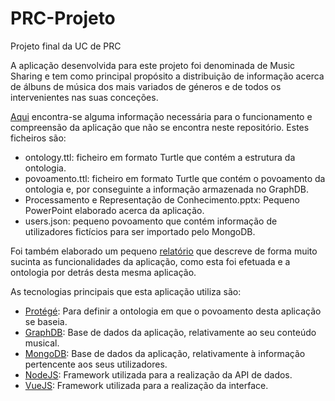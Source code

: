 # PRC-Projeto
Projeto final da UC de PRC

A aplicação desenvolvida para este projeto foi denominada de Music Sharing e tem como principal propósito a distribuição de informação acerca de álbuns de música dos mais variados de géneros e de todos os intervenientes nas suas conceções.

<a href="https://drive.google.com/drive/folders/1whq3kO6ioJoGyuynbg16v8eqHmObEAhh">Aqui</a> encontra-se alguma informação necessária para o funcionamento e compreensão da aplicação que não se encontra neste repositório. Estes ficheiros são:
<ul>
  <li>ontology.ttl: ficheiro em formato Turtle que contém a estrutura da ontologia.</li>
  <li>povoamento.ttl: ficheiro em formato Turtle que contém o povoamento da ontologia e, por conseguinte a informação armazenada no GraphDB.</li>
  <li>Processamento e Representação de Conhecimento.pptx: Pequeno PowerPoint elaborado acerca da aplicação.</li>
  <li>users.json: pequeno povoamento que contém informação de utilizadores fictícios para ser importado pelo MongoDB. </li>
</ul>

Foi também elaborado um pequeno <a href="https://github.com/josezitopedrito/PRC-Projeto/blob/master/projeto/PRC.pdf">relatório</a> que descreve de forma muito sucinta as funcionalidades da aplicação, como esta foi efetuada e a ontologia por detrás desta mesma aplicação.

As tecnologias principais que esta aplicação utiliza são:
<ul>
  <li><a href="https://protege.stanford.edu/">Protégé</a>: Para definir a ontologia em que o povoamento desta aplicação se baseia.</li>
  <li><a href="http://graphdb.ontotext.com/">GraphDB</a>: Base de dados da aplicação, relativamente ao seu conteúdo musical.</li>
  <li><a href="https://www.mongodb.com/">MongoDB</a>: Base de dados da aplicação, relativamente à informação pertencente aos seus utilizadores.</li>
  <li><a href="https://nodejs.org/en/">NodeJS</a>: Framework utilizada para a realização da API de dados.</li>
  <li><a href="https://vuejs.org/">VueJS</a>: Framework utilizada para a realização da interface.</li>
 </ul>
